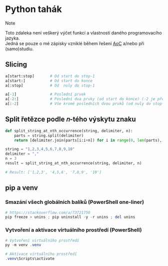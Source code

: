 # Python tahák

> [!NOTE]  
> Toto zdaleka není veškerý výčet funkcí a vlastností daného programovacího jazyka.<br>Jedná se pouze o&nbsp;mé zápisky vzniklé během řešení [AoC](https://github.com/RDMCz/AdventOfCode) a/nebo při (samo)studiu.

## Slicing

```python
a[start:stop]       # Od start do stop-1
a[start:]           # Od start do konce
a[:stop]            # Od  nuly do stop-1

a[-1]               # Poslední prvek
a[-2:]              # Poslední dva prvky (od start do konce) (-2 je předposlední prvek)
a[:-2]              # Vše kromě posledních dvou prvků (od nuly do stop-1)
```

## Split řetězce podle 𝑛-tého výskytu znaku

```python
def split_string_at_nth_occurrence(string, delimiter, n):
    parts = string.split(delimiter)
    return [delimiter.join(parts[i:i+n]) for i in range(0, len(parts), n)]

string = "1,2,3,4,5,6,7,8,9,10"
delimiter = ","
n = 3
result = split_string_at_nth_occurrence(string, delimiter, n)

# Result: ['1,2,3', '4,5,6', '7,8,9', '10']
```

## pip a venv

### Smazání všech globálních balíků (PowerShell one-liner)

```ps1
# https://stackoverflow.com/a/73721750
pip freeze > unins ; pip uninstall -y -r unins ; del unins
```

### Vytvoření a aktivace virtuálního prostředí (PowerShell)

```ps1
# Vytvoření virtuálního prostředí
py -m venv .venv

# Aktivace virtuálního prostředí
.venv\Scripts\activate
```
